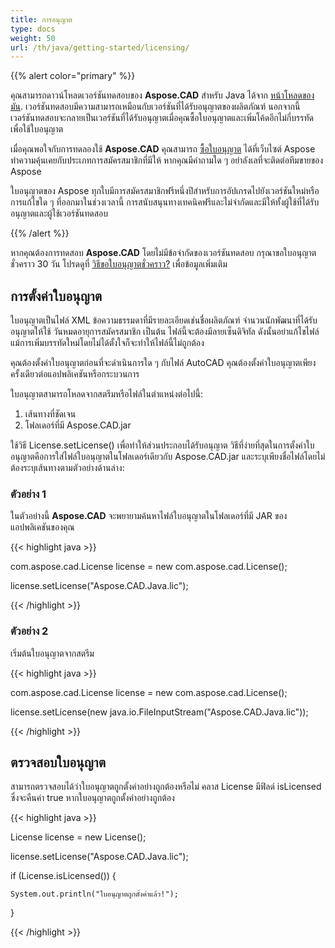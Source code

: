 ```yaml
---
title: การอนุญาต
type: docs
weight: 50
url: /th/java/getting-started/licensing/
---
```


{{% alert color="primary" %}}

คุณสามารถดาวน์โหลดเวอร์ชันทดสอบของ **Aspose.CAD** สำหรับ Java ได้จาก [หน้าโหลดของมัน](https://releases.aspose.com/java/repo/com/aspose/aspose-cad/). เวอร์ชันทดสอบมีความสามารถเหมือนกับเวอร์ชันที่ได้รับอนุญาตของผลิตภัณฑ์ นอกจากนี้ เวอร์ชันทดสอบจะกลายเป็นเวอร์ชันที่ได้รับอนุญาตเมื่อคุณซื้อใบอนุญาตและเพิ่มโค้ดอีกไม่กี่บรรทัดเพื่อใช้ใบอนุญาต

เมื่อคุณพอใจกับการทดลองใช้ **Aspose.CAD** คุณสามารถ [ซื้อใบอนุญาต](https://purchase.aspose.com/buy) ได้ที่เว็บไซต์ Aspose ทำความคุ้นเคยกับประเภทการสมัครสมาชิกที่มีให้ หากคุณมีคำถามใด ๆ อย่าลังเลที่จะติดต่อทีมขายของ Aspose

ใบอนุญาตของ Aspose ทุกใบมีการสมัครสมาชิกฟรีหนึ่งปีสำหรับการอัปเกรดไปยังเวอร์ชันใหม่หรือการแก้ไขใด ๆ ที่ออกมาในช่วงเวลานี้ การสนับสนุนทางเทคนิคฟรีและไม่จำกัดและมีให้ทั้งผู้ใช้ที่ได้รับอนุญาตและผู้ใช้เวอร์ชันทดสอบ

{{% /alert %}}

หากคุณต้องการทดสอบ **Aspose.CAD** โดยไม่มีข้อจำกัดของเวอร์ชันทดสอบ กรุณาขอใบอนุญาตชั่วคราว 30 วัน โปรดดูที่ [วิธีขอใบอนุญาตชั่วคราว?](https://purchase.aspose.com/temporary-license) เพื่อข้อมูลเพิ่มเติม 

## **การตั้งค่าใบอนุญาต**

ใบอนุญาตเป็นไฟล์ XML ข้อความธรรมดาที่มีรายละเอียดเช่นชื่อผลิตภัณฑ์ จำนวนนักพัฒนาที่ได้รับอนุญาตให้ใช้ วันหมดอายุการสมัครสมาชิก เป็นต้น ไฟล์นี้จะต้องมีลายเซ็นดิจิทัล ดังนั้นอย่าแก้ไขไฟล์ แม้การเพิ่มบรรทัดใหม่โดยไม่ได้ตั้งใจก็จะทำให้ไฟล์นี้ไม่ถูกต้อง

คุณต้องตั้งค่าใบอนุญาตก่อนที่จะดำเนินการใด ๆ กับไฟล์ AutoCAD คุณต้องตั้งค่าใบอนุญาตเพียงครั้งเดียวต่อแอปพลิเคชันหรือกระบวนการ

ใบอนุญาตสามารถโหลดจากสตรีมหรือไฟล์ในตำแหน่งต่อไปนี้:

1. เส้นทางที่ชัดเจน 
2. โฟลเดอร์ที่มี Aspose.CAD.jar

ใช้วิธี License.setLicense() เพื่อทำให้ส่วนประกอบได้รับอนุญาต วิธีที่ง่ายที่สุดในการตั้งค่าใบอนุญาตคือการใส่ไฟล์ใบอนุญาตในโฟลเดอร์เดียวกับ Aspose.CAD.jar และระบุเพียงชื่อไฟล์โดยไม่ต้องระบุเส้นทางตามตัวอย่างด้านล่าง:

### **ตัวอย่าง 1**

ในตัวอย่างนี้ **Aspose.CAD** จะพยายามค้นหาไฟล์ใบอนุญาตในโฟลเดอร์ที่มี JAR ของแอปพลิเคชันของคุณ

{{< highlight java >}}

com.aspose.cad.License license = new com.aspose.cad.License();

license.setLicense("Aspose.CAD.Java.lic");

{{< /highlight >}}

### **ตัวอย่าง 2**

เริ่มต้นใบอนุญาตจากสตรีม

{{< highlight java >}}

com.aspose.cad.License license = new com.aspose.cad.License();

license.setLicense(new java.io.FileInputStream("Aspose.CAD.Java.lic"));

{{< /highlight >}}

## **ตรวจสอบใบอนุญาต**

สามารถตรวจสอบได้ว่าใบอนุญาตถูกตั้งค่าอย่างถูกต้องหรือไม่ คลาส License มีฟิลด์ isLicensed ซึ่งจะคืนค่า true หากใบอนุญาตถูกตั้งค่าอย่างถูกต้อง

{{< highlight java >}}

License license = new License();

license.setLicense("Aspose.CAD.Java.lic");

if (License.isLicensed()) {

    System.out.println("ใบอนุญาตถูกตั้งค่าแล้ว!");

}

{{< /highlight >}}
